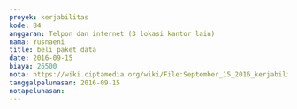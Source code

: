 ```yaml
---
proyek: kerjabilitas
kode: B4
anggaran: Telpon dan internet (3 lokasi kantor lain)
nama: Yusnaeni
title: beli paket data
date: 2016-09-15
biaya: 26500
nota: https://wiki.ciptamedia.org/wiki/File:September_15_2016_kerjabilitas_B4_pulsa_neni.jpg
tanggalpelunasan: 2016-09-15
notapelunasan:
---
```

